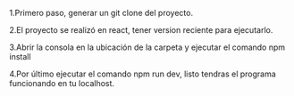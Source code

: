 1.Primero paso, generar un git clone del proyecto.

2.El proyecto se realizó en react, tener version reciente para ejecutarlo.

3.Abrir la consola en la ubicación de la carpeta y ejecutar el comando npm install

4.Por último ejecutar el comando npm run dev, listo tendras el programa funcionando en tu localhost.
